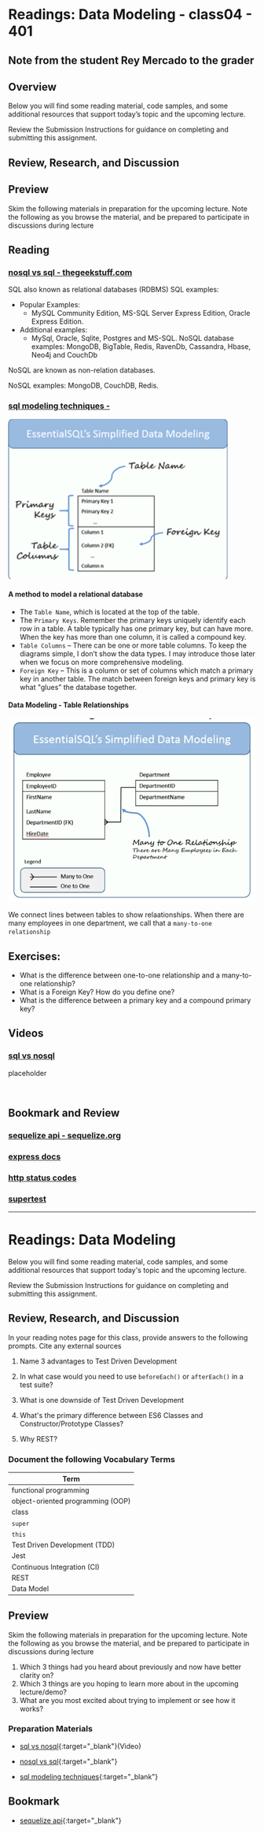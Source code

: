 # Readings: Data Modeling - class04 - 401

## Note from the student Rey Mercado to the grader


## Overview

Below you will find some reading material, code samples, and some additional resources that support today’s topic and the upcoming lecture.

Review the Submission Instructions for guidance on completing and submitting this assignment.

## Review, Research, and Discussion


## Preview

Skim the following materials in preparation for the upcoming lecture. Note the following as you browse the material, and be prepared to participate in discussions during lecture


## Reading

### ****[nosql vs sql - thegeekstuff.com](https://www.thegeekstuff.com/2014/01/sql-vs-nosql-db/?utm_source=tuicool)****

SQL also known as relational databases (RDBMS)
SQL examples: 
  - Popular Examples:
    - MySQL Community Edition, MS-SQL Server Express Edition, Oracle Express Edition.
  - Additional examples:
    - MySql, Oracle, Sqlite, Postgres and MS-SQL. NoSQL database examples: MongoDB, BigTable, Redis, RavenDb, Cassandra, Hbase, Neo4j and CouchDb

NoSQL are known as non-relation databases. 

NoSQL examples: MongoDB, CouchDB, Redis.

### ****[sql modeling techniques -](https://www.essentialsql.com/get-ready-to-learn-sql-7-simplified-data-modeling/)****


![Relational Database Table Model](./RelationalDatabaseTableModel.png)

#### A method to model a relational database

- The `Table Name`, which is located at the top of the table.
- The `Primary Keys`.  Remember the primary keys uniquely identify each row in a table.  A table typically has one primary key, but can have more.  When the key has more than one column, it is called a compound key.
- `Table Columns` – There can be one or more table columns.  To keep the diagrams simple, I don’t show the data types.  I may introduce those later when we focus on more comprehensive modeling.
- `Foreign Key` – This is a column or set of columns which match a primary key in another table. The match between foreign keys and primary key is what "glues" the database together.


#### Data Modeling - Table Relationships

![Table Relationships](./TableRelationships.png)

We connect lines between tables to show relaationships. When there are many employees in one department, we call that a `many-to-one relationship`

## Exercises:
- What is the difference between one-to-one relationship and a many-to-one relationship?
- What is a Foreign Key?  How do you define one?
- What is the difference between a primary key and a compound primary key?

## Videos

### ****[sql vs nosql](https://www.youtube.com/watch?v=ZS_kXvOeQ5Y)****

placeholder 

<br>

## Bookmark and Review

### [sequelize api - sequelize.org](https://sequelize.org/master/)



### [express docs](https://expressjs.com/en/4x/api.html)

### [http status codes](https://www.restapitutorial.com/httpstatuscodes.html)

### [supertest](https://github.com/visionmedia/supertest)

----

# Readings: Data Modeling

Below you will find some reading material, code samples, and some additional resources that support today's topic and the upcoming lecture.

Review the Submission Instructions for guidance on completing and submitting this assignment.

## Review, Research, and Discussion

In your reading notes page for this class, provide answers to the following prompts. Cite any external sources

1. Name 3 advantages to Test Driven Development


1. In what case would you need to use `beforeEach()` or `afterEach()` in a test suite?
1. What is one downside of Test Driven Development
1. What's the primary difference between ES6 Classes and Constructor/Prototype Classes?
1. Why REST?

### Document the following Vocabulary Terms

| Term                              |
| --------------------------------- |
| functional programming            |
| object-oriented programming (OOP) |
| class                             |
| `super`                           |
| `this`                            |
| Test Driven Development (TDD)     |
| Jest                              |
| Continuous Integration (CI)       |
| REST                              |
| Data Model                        |



## Preview

Skim the following materials in preparation for the upcoming lecture. Note the following as you browse the material, and be prepared to participate in discussions during lecture

1. Which 3 things had you heard about previously and now have better clarity on?
1. Which 3 things are you hoping to learn more about in the upcoming lecture/demo?
1. What are you most excited about trying to implement or see how it works?

### Preparation Materials

- [sql vs nosql](https://www.youtube.com/watch?v=ZS_kXvOeQ5Y){:target="_blank"}(Video)


- [nosql vs sql](https://www.thegeekstuff.com/2014/01/sql-vs-nosql-db/?utm_source=tuicool){:target="_blank"}



- [sql modeling techniques](https://www.essentialsql.com/get-ready-to-learn-sql-7-simplified-data-modeling/){:target="_blank"}



## Bookmark

- [sequelize api](https://sequelize.org/master/){:target="_blank"}